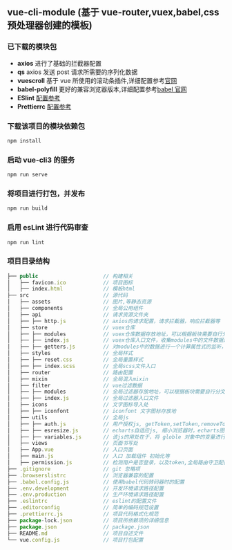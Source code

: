 ## vue-cli-module (基于 vue-router,vuex,babel,css 预处理器创建的模板)

### 已下载的模块包

- **axios** 进行了基础的拦截器配置
- **qs** axios 发送 post 请求所需要的序列化数据
- **vuescroll** 基于 vue 所使用的滚动条插件,详细配置参考[官网](https://vuescrolljs.yvescoding.org/zh/guide/)
- **babel-polyfill** 更好的兼容浏览器版本,详细配置参考[babel 官网](https://www.babeljs.cn/docs/babel-polyfill)
- **ESlint** [配置参考](https://cloud.tencent.com/developer/chapter/12618)
- **Prettierrc** [配置参考](https://prettier.io/docs/en/options.html)

### 下载该项目的模块依赖包

```js
npm install
```

### 启动 vue-cli3 的服务

```js
npm run serve
```

### 将项目进行打包，并发布

```js
npm run build
```

### 启用 esLint 进行代码审查

```js
npm run lint
```

### 项目目录结构

```js
├── public                     // 构建相关
│   ├── favicon.ico            // 项目图标
│   ├── index.html             // 模板html
├── src                        // 源代码
│   ├── assets                 // 图片,等静态资源
│   ├── components             // 全局公用组件
│   ├── api                    // 请求资源文件夹
│   ├── ├── http.js            // axios的请求配置，请求拦截器，响应拦截器等
│   ├── store                  // vuex仓库
│   ├── ├── modules            // vuex仓库数据存放地址，可以根据板块需要自行分文件存储
│   ├── ├── index.js           // vuex仓库入口文件，收集modules中的文件数据进行整合
│   ├── ├── getters.js         // 对modules中的数据进行一个计算属性式的监听，state.文件名.属性名的方式可以访问到数据
│   ├── styles                 // 全局样式
│   ├── ├── reset.css          // 全局重置样式
│   ├── ├── index.scss         // 全局scss文件入口
│   ├── router                 // 路由配置
│   ├── mixin                  // 全局混入mixin
│   ├── filter                 // vue过滤数据
│   ├── ├── modules            // 全局过滤器存放地址，可以根据板块需要自行分文件存储
│   ├── ├── index.js           // 全局过滤器入口文件
│   ├── icons                  // 文字图标导入处
│   ├── ├── iconfont           // iconfont 文字图标存放地
│   ├── utils                  // 全局js
│   ├── ├── auth.js            // 用户授权js, getToken,setToken,removeToken
│   ├── ├── esresize.js        // echarts自适应js, 缩小浏览器时，echarts图标自适应
│   ├── ├── variables.js       // 该js的用处在于，将 globle 对象中的变量进行导出,导出为全局变量
│   ├── views                  // 页面书写处
│   ├── App.vue                // 入口页面
│   ├── main.js                // 入口 加载组件 初始化等
│   ├── permission.js          // 检测用户是否登录，以及token,全局路由守卫配置
├── .gitignore                 // git 忽略项
├── .browserslistrc            // 浏览器兼容的配置
├── .babel.config.js           // 使用babel代码转码器时的配置
├── .env.development           // 开发环境请求路径配置
├── .env.production            // 生产环境请求路径配置
├── .eslintrc                  // eslint的配置文件
├── .editorconfig              // 简单的编码规范设置
├── .prettierrc.js             // 项目代码格式化规范
├── package-lock.json          // 项目所依赖项的详细信息
├── package.json               // package.json
├── README.md                  // 项目自述文件
└── vue.config.js              // 项目打包配置
```
